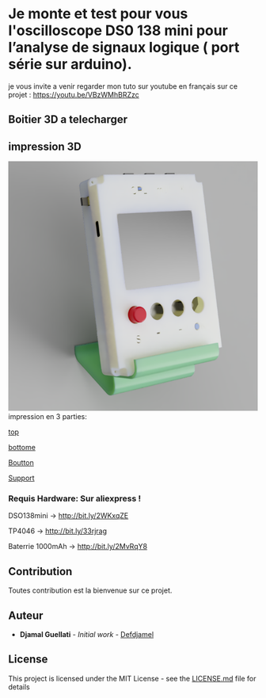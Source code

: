 # Je monte et test pour vous l'oscilloscope  DS0 138 mini pour l’analyse de signaux logique ( port série sur arduino).

je vous invite a venir regarder mon tuto sur youtube en français sur ce projet : https://youtu.be/VBzWMhBRZzc
 
 ## Boitier 3D a telecharger
 


## impression 3D
 ![preview](case_with_battery.png?raw=true "Boitier 3D dso138 mini")
impression en 3 parties: 


[top ](case.stl)

[bottome ](cover.stl)

[Boutton ](led_cover.stl)

[Support ](led_cover.stl)


### Requis Hardware: Sur aliexpress !
DSO138mini ->  http://bit.ly/2WKxqZE

TP4046 -> http://bit.ly/33rjrag

Baterrie 1000mAh -> http://bit.ly/2MvRqY8



## Contribution

Toutes contribution est la bienvenue sur ce projet.


## Auteur

* **Djamal Guellati** - *Initial work* - [Defdjamel](https://github.com/Defdjamel)


## License

This project is licensed under the MIT License - see the [LICENSE.md](LICENSE.md) file for details
